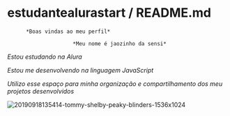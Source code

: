 # estudantealurastart / README.md
          *Boas vindas ao meu perfil*

                         *Meu nome é jaozinho da sensi*

*Estou estudando na Alura*

*Estou me desenvolvendo na linguagem JavaScript*

*Utilizo esse espaço para minha organização e compartilhamento dos meu projetos desenvolvidos*

![20190918135414-tommy-shelby-peaky-blinders-1536x1024](https://github.com/jaozinhoDaSensiIgnorante/estudantealurastart/assets/169501361/8a7f9d47-97d4-4354-9e2d-6db7c6b4751f)

